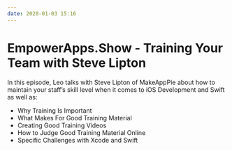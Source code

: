 ```yaml
---
date: 2020-01-03 15:16
---
```

# EmpowerApps.Show - Training Your Team with Steve Lipton


In this episode, Leo talks with Steve Lipton of MakeAppPie about how to maintain your staff’s skill level when it comes to iOS Development and Swift as well as:


-   Why Training Is Important
-   What Makes For Good Training Material
-   Creating Good Training Videos
-   How to Judge Good Training Material Online
-   Specific Challenges with Xcode and Swift
